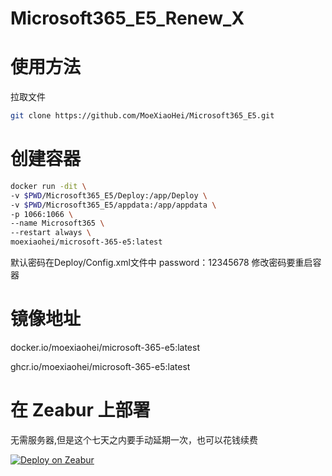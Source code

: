 # Microsoft365_E5_Renew_X
# 使用方法
拉取文件
```bash
git clone https://github.com/MoeXiaoHei/Microsoft365_E5.git
```
# 创建容器
```bash
docker run -dit \
-v $PWD/Microsoft365_E5/Deploy:/app/Deploy \
-v $PWD/Microsoft365_E5/appdata:/app/appdata \
-p 1066:1066 \
--name Microsoft365 \
--restart always \
moexiaohei/microsoft-365-e5:latest
```
默认密码在Deploy/Config.xml文件中
password：12345678
修改密码要重启容器

# 镜像地址

docker.io/moexiaohei/microsoft-365-e5:latest

ghcr.io/moexiaohei/microsoft-365-e5:latest

# 在 Zeabur 上部署
无需服务器,但是这个七天之内要手动延期一次，也可以花钱续费


[![Deploy on Zeabur](https://zeabur.com/button.svg)](https://dash.zeabur.com/templates/C1908T)
